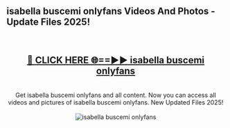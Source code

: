 <h2>isabella buscemi onlyfans Videos And Photos - Update Files 2025!</h2>
<br>
<div align="center">
<h2><a href="https://linkcuts.com/hfmhzwbr" rel="nofollow">🔴 CLICK HERE 🌐==►► isabella buscemi onlyfans</a></h2>
<br>
Get isabella buscemi onlyfans and all content. Now you can access all videos and pictures of isabella buscemi onlyfans. New Updated Files 2025!
<br>
<br>
<a href="https://linkcuts.com/hfmhzwbr" rel="nofollow" data-target="animated-image.originalLink"><img src="https://i.ibb.co.com/WyWwxjT/player-gif2.gif" alt="isabella buscemi onlyfans" style="max-width: 100%; display: inline-block;" data-target="animated-image.originalImage"></a>
</div>
<br>